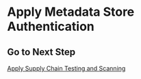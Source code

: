 # Apply Metadata Store Authentication

## Go to Next Step

[Apply Supply Chain Testing and Scanning](./03-apply-supply-chain-testing-and-scanning.md)
